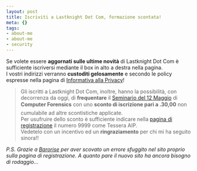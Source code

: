 ```yaml
--- 
layout: post
title: Iscriviti a Lastknight Dot Com, formazione scontata!
meta: {}
tags: 
- about-me
- about-me
- security
---
```

Se volete essere **aggornati sulle ultime novità** di Lastknight Dot Com è sufficiente iscriversi mediante il box in alto a destra nella pagina.  
I vostri indirizzi verranno **custoditi gelosamente** e secondo le policy espresse nella pagina di [Informativa alla Privacy](/privacy)!
> Gli iscritti a Lastknight Dot Com, inoltre, hanno la possibilità, con decorrenza da oggi, di **frequentare** il [Seminario del 12 Maggio](http://www.lastknight.com/2006/03/21/milano-12-maggio-seminario-di-introduzione-alla-computer-forensics/) di **Computer Forensics**  con uno **sconto di iscrizione pari a .30,00** non cumulabile ad altre scontistiche applicate.  
Per usufruire dello sconto è sufficiente indicare nella [pagina di registrazione](http://www.lkproject.com/iscrizione_seminario_forensics.html) il numero 9999 come Tessera AIP.  
Vedetelo con un incentivo ed un **ringraziamento** per chi mi ha seguito sinora!!  
 
*P.S. Grazie a [Barorise](http://www.innato.org/) per aver scovato un errore sfuggito nel sito proprio sulla pagina di registrazione. A quanto pare il nuovo sito ha ancora bisogno di rodaggio...* 

